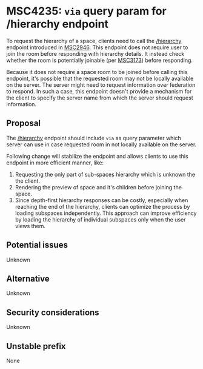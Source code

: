 # MSC4235: `via` query param for /hierarchy endpoint

To request the hierarchy of a space, clients need to call the
[/hierarchy](https://spec.matrix.org/v1.9/client-server-api/#get_matrixclientv1roomsroomidhierarchy) endpoint introduced
in [MSC2946](https://github.com/matrix-org/matrix-spec-proposals/pull/2946). This endpoint does not require user to join
the room before responding with hierarchy details. It instead check whether the room is potentially joinable (per
[MSC3173](https://github.com/matrix-org/matrix-spec-proposals/pull/3173)) before responding.

Because it does not require a space room to be joined before calling this endpoint, it's possible that the requested
room may not be locally available on the server. The server might need to request information over federation to
respond. In such a case, this endpoint doesn't provide a mechanism for the client to specify the server name from which
the server should request information.

## Proposal

The [/hierarchy](https://spec.matrix.org/v1.9/client-server-api/#get_matrixclientv1roomsroomidhierarchy) endpoint should
include `via` as query parameter which server can use in case requested room in not locally available on the server.

Following change will stabilize the endpoint and allows clients to use this endpoint in more efficient manner, like: 
1. Requesting the only part of sub-spaces hierarchy which is unknown the the client.
2. Rendering the preview of space and it's children before joining the space.
3. Since depth-first hierarchy responses can be costly, especially when reaching the end of the hierarchy, clients can
   optimize the process by loading subspaces independently. This approach can improve efficiency by loading the
   hierarchy of individual subspaces only when the user views them.

## Potential issues
Unknown

## Alternative
Unknown

## Security considerations
Unknown

## Unstable prefix
None